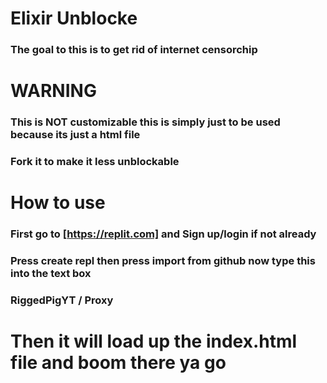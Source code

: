 # Elixir Unblocke
### The goal to this is to get rid of internet censorchip

# WARNING
### This is NOT customizable this is simply just to be used because its just a html file
### Fork it to make it less unblockable

# How to use
### First go to [https://replit.com] and Sign up/login if not already
### Press create repl then press import from github now type this into the text box
### RiggedPigYT / Proxy

# Then it will load up the index.html file and boom there ya go
